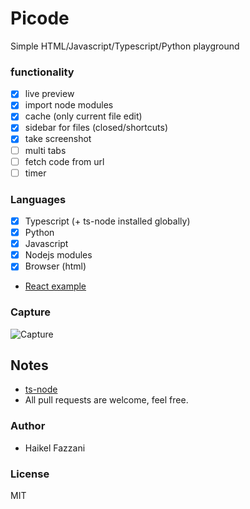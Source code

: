 # Picode   
Simple HTML/Javascript/Typescript/Python playground

### functionality
- [x] live preview
- [x] import node modules
- [x] cache (only current file edit)
- [x] sidebar for files (closed/shortcuts)
- [x] take screenshot
- [ ] multi tabs
- [ ] fetch code from url
- [ ] timer

### Languages
- [x] Typescript (+ ts-node installed globally)
- [x] Python
- [x] Javascript
- [x] Nodejs modules
- [x] Browser (html)
- [React example](https://bitbucket.org/haikel2090/code-examples/src/master/index.html)

### Capture
![Capture](https://i.ibb.co/QjQ5hXM/Nouvelle-image-bitmap.png)

## Notes
- [ts-node](https://www.npmjs.com/package/ts-node)
- All pull requests are welcome, feel free.

### Author
- Haikel Fazzani

### License
MIT